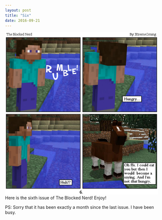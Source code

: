 ```yaml
---
layout: post
title: "Six"
date: 2016-09-21
---
```

<img src="/comics/comic6.png" alt="The dark void that had come before me consumed me." class="inline" />
<br>
Here is the sixth issue of The Blocked Nerd! Enjoy!

PS: Sorry that it has been exactly a month since the last issue. I have been busy.

